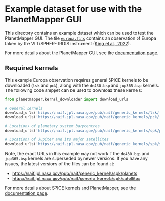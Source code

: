 # Example dataset for use with the PlanetMapper GUI

This directory contains an example dataset which can be used to test the PlanetMapper GUI. The file [`europa.fits`](europa.fits) contains an observation of Europa taken by the VLT/SPHERE IRDIS instrument ([King et al., 2022](https://doi.org/10.3847/PSJ/ac596d)).

For more details about the PlanetMapper GUI, see the [documentation page](https://planetmapper.readthedocs.io/en/latest/user_interface.html).

## Required kernels

This example Europa observation requires general SPICE kernels to be downloaded (`lsk` and `pck`), along with the `de430.bsp` and `jup365.bsp` kernels. The following code snippet can be used to download these kernels:

```python
from planetmapper.kernel_downloader import download_urls

# General kernels
download_urls('https://naif.jpl.nasa.gov/pub/naif/generic_kernels/lsk/')
download_urls('https://naif.jpl.nasa.gov/pub/naif/generic_kernels/pck/')

# Locations of planetary system barycentres
download_urls('https://naif.jpl.nasa.gov/pub/naif/generic_kernels/spk/planets/de430.bsp')

# Locations of Jupiter and its major satellites
download_urls('https://naif.jpl.nasa.gov/pub/naif/generic_kernels/spk/satellites/jup365.bsp')
```

Note, the exact URLs in this example may not work if the `de430.bsp` and `jup365.bsp` kernels are superseded by newer versions. If you have any issues, the latest versions of the files can be found at:
- https://naif.jpl.nasa.gov/pub/naif/generic_kernels/spk/planets
- https://naif.jpl.nasa.gov/pub/naif/generic_kernels/spk/satellites

For more details about SPICE kernels and PlanetMapper, see the [documentation page](https://planetmapper.readthedocs.io/en/latest/spice_kernels.html).
